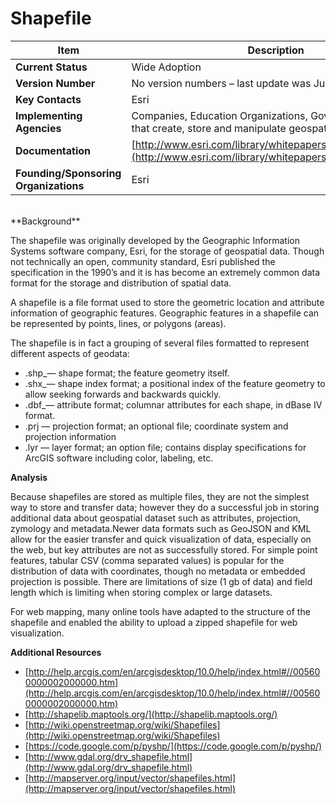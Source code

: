 # Shapefile

| Item | Description |
| --- | --- |
| **Current Status** | Wide Adoption |
| **Version Number** | No version numbers – last update was July 1998 |
| **Key Contacts** | Esri |
| **Implementing Agencies** | Companies, Education Organizations, Government Agencies that create, store and manipulate geospatial data |
| **Documentation** | [http://www.esri.com/library/whitepapers/pdfs/shapefile.pdf](http://www.esri.com/library/whitepapers/pdfs/shapefile.pdf) |
| **Founding/Sponsoring Organizations** | Esri |
<br>
**Background**

The shapefile was originally developed by the Geographic Information Systems software company, Esri, for the storage of geospatial data. Though not technically an open, community standard, Esri published the specification in the 1990’s and it is has become an extremely common data format for the storage and distribution of spatial data.

A shapefile is a file format used to store the geometric location and attribute information of geographic features. Geographic features in a shapefile can be represented by points, lines, or polygons (areas).

The shapefile is in fact a grouping of several files formatted to represent different aspects of geodata:

* .shp_— shape format; the feature geometry itself.
* .shx_— shape index format; a positional index of the feature geometry to allow seeking forwards and backwards quickly.
* .dbf_— attribute format; columnar attributes for each shape, in dBase IV format.
* .prj — projection format; an optional file; coordinate system and projection information
* .lyr — layer format; an option file; contains display specifications for ArcGIS software including color, labeling, etc.

**Analysis**

Because shapefiles are stored as multiple files, they are not the simplest way to store and transfer data; however they do a successful job in storing additional data about geospatial dataset such as attributes, projection, zymology and metadata.Newer data formats such as GeoJSON and KML allow for the easier transfer and quick visualization of data, especially on the web, but key attributes are not as successfully stored. For simple point features, tabular CSV (comma separated values) is popular for the distribution of data with coordinates, though no metadata or embedded projection is possible. There are limitations of size (1 gb of data) and field length which is limiting when storing complex or large datasets.

For web mapping, many online tools have adapted to the structure of the shapefile and enabled the ability to upload a zipped shapefile for web visualization.

**Additional Resources**

* [http://help.arcgis.com/en/arcgisdesktop/10.0/help/index.html#//005600000002000000.htm](http://help.arcgis.com/en/arcgisdesktop/10.0/help/index.html#//005600000002000000.htm)
* [http://shapelib.maptools.org/](http://shapelib.maptools.org/)
* [http://wiki.openstreetmap.org/wiki/Shapefiles](http://wiki.openstreetmap.org/wiki/Shapefiles)
* [https://code.google.com/p/pyshp/](https://code.google.com/p/pyshp/)
* [http://www.gdal.org/drv_shapefile.html](http://www.gdal.org/drv_shapefile.html)
* [http://mapserver.org/input/vector/shapefiles.html](http://mapserver.org/input/vector/shapefiles.html)


